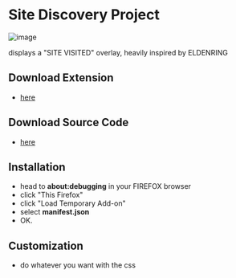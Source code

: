 # Site Discovery Project
![image](https://github.com/user-attachments/assets/e97a967a-c8aa-4f6f-a09b-48fdaa85d7cb)

displays a "SITE VISITED" overlay, heavily inspired by ELDENRING

## Download Extension
- [here](https://addons.mozilla.org/en-US/firefox/addon/site-discovery-add-on/)

## Download Source Code
- [here](https://downgit.github.io/#/home?url=https://github.com/SunIsADeadlyLazer/site-discovery-overlay-Project)

## Installation
- head to **about:debugging** in your FIREFOX browser
- click "This Firefox"
- click "Load Temporary Add-on"
- select **manifest.json**
- OK.

## Customization
- do whatever you want with the css
